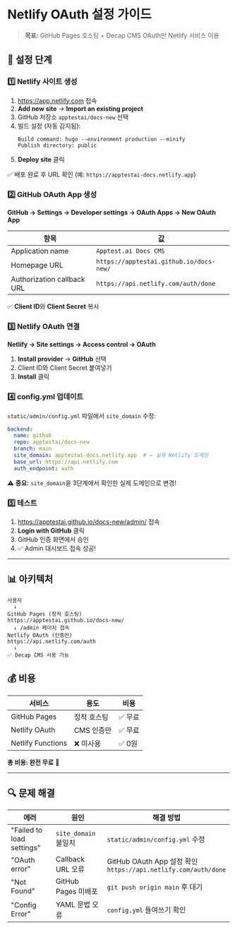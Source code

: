 # Netlify OAuth 설정 가이드

> **목표:** GitHub Pages 호스팅 + Decap CMS OAuth만 Netlify 서비스 이용

## 🚀 설정 단계

### 1️⃣ Netlify 사이트 생성

1. https://app.netlify.com 접속
2. **Add new site** → **Import an existing project**
3. GitHub 저장소 `apptestai/docs-new` 선택
4. 빌드 설정 (자동 감지됨):
   ```
   Build command: hugo --environment production --minify
   Publish directory: public
   ```
5. **Deploy site** 클릭

✅ 배포 완료 후 URL 확인 (예: `https://apptestai-docs.netlify.app`)

### 2️⃣ GitHub OAuth App 생성

**GitHub → Settings → Developer settings → OAuth Apps → New OAuth App**

| 항목 | 값 |
|------|------|
| Application name | `Apptest.ai Docs CMS` |
| Homepage URL | `https://apptestai.github.io/docs-new/` |
| Authorization callback URL | `https://api.netlify.com/auth/done` |

✅ **Client ID**와 **Client Secret** 복사

### 3️⃣ Netlify OAuth 연결

**Netlify → Site settings → Access control → OAuth**

1. **Install provider** → **GitHub** 선택
2. Client ID와 Client Secret 붙여넣기
3. **Install** 클릭

### 4️⃣ config.yml 업데이트

`static/admin/config.yml` 파일에서 `site_domain` 수정:

```yaml
backend:
  name: github
  repo: apptestai/docs-new
  branch: main
  site_domain: apptestai-docs.netlify.app  # ← 실제 Netlify 도메인
  base_url: https://api.netlify.com
  auth_endpoint: auth
```

⚠️ **중요:** `site_domain`을 3단계에서 확인한 실제 도메인으로 변경!

### 5️⃣ 테스트

1. https://apptestai.github.io/docs-new/admin/ 접속
2. **Login with GitHub** 클릭
3. GitHub 인증 화면에서 승인
4. ✅ Admin 대시보드 접속 성공!

---

## 📊 아키텍처

```
사용자
  ↓
GitHub Pages (정적 호스팅)
https://apptestai.github.io/docs-new/
  ↓ /admin 페이지 접속
Netlify OAuth (인증만)
https://api.netlify.com/auth
  ↓
✅ Decap CMS 사용 가능
```

## 💰 비용

| 서비스 | 용도 | 비용 |
|--------|------|------|
| GitHub Pages | 정적 호스팅 | ✅ 무료 |
| Netlify OAuth | CMS 인증만 | ✅ 무료 |
| Netlify Functions | ❌ 미사용 | ✅ 0원 |

**총 비용: 완전 무료** 🎉

---

## 🔍 문제 해결

| 에러 | 원인 | 해결 방법 |
|------|------|-----------|
| "Failed to load settings" | `site_domain` 불일치 | `static/admin/config.yml` 수정 |
| "OAuth error" | Callback URL 오류 | GitHub OAuth App 설정 확인<br>`https://api.netlify.com/auth/done` |
| "Not Found" | GitHub Pages 미배포 | `git push origin main` 후 대기 |
| "Config Error" | YAML 문법 오류 | `config.yml` 들여쓰기 확인 |

